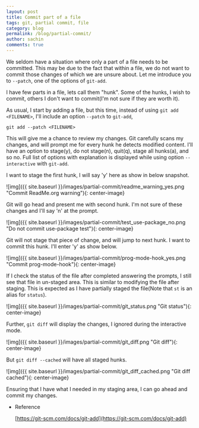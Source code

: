 ```yaml
---
layout: post
title: Commit part of a file
tags: git, partial commit, file
category: blog
permalink: /blog/partial-commit/
author: sachin
comments: true
---
```


We seldom have a situation where only a part of a file needs to be
committed. This may be due to the fact that within a file, we do not
want to commit those changes of which we are unsure about. Let me
introduce you to `--patch`, one of the options of `git-add`.

I have few parts in a file, lets call them "hunk". Some of the hunks,
I wish to commit, others I don't want to commit(I'm not sure if they
are worth it).

As usual, I start by adding a file, but this time, instead of using
`git add <FILENAME>`, I'll include an option `--patch` to `git-add`,

	git add --patch <FILENAME>

This will give me a chance to review my changes. Git carefully scans
my changes, and will prompt me for every hunk he detects modified
content. I'll have an option to stage(y), do not stage(n), quit(q),
stage all hunks(a), and so no. Full list of options with explanation
is displayed while using option `--interactive` with `git-add`.

I want to stage the first hunk, I will say 'y' here as show in below
snapshot.

![img]({{ site.baseurl }}/images/partial-commit/readme_warning_yes.png
 "Commit ReadMe.org warning"){: center-image}

Git will go head and present me with second hunk. I'm not sure of
these changes and I'll say 'n' at the prompt.

![img]({{ site.baseurl }}/images/partial-commit/test_use-package_no.png
 "Do not commit use-package test"){: center-image}

Git will not stage that piece of change, and will jump to next hunk. I
want to commit this hunk. I'll enter 'y' as show below.

![img]({{ site.baseurl }}/images/partial-commit/prog-mode-hook_yes.png
 "Commit prog-mode-hook"){: center-image}

If I check the status of the file after completed answering the
prompts, I still see that file in un-staged area. This is similar to
modifying the file after staging. This is expected as I have partially
staged the file(Note that `st` is an alias for `status`).

![img]({{ site.baseurl }}/images/partial-commit/git_status.png
 "Git status"){: center-image}

Further, `git diff` will display the changes, I ignored during the
interactive mode.

![img]({{ site.baseurl }}/images/partial-commit/git_diff.png "Git
diff"){: center-image}

But `git diff --cached` will have all staged hunks.

![img]({{ site.baseurl }}/images/partial-commit/git_diff_cached.png
 "Git diff cached"){: center-image}

Ensuring that I have what I needed in my staging area, I can go ahead
and commit my changes.

- Reference

	[https://git-scm.com/docs/git-add](https://git-scm.com/docs/git-add)

